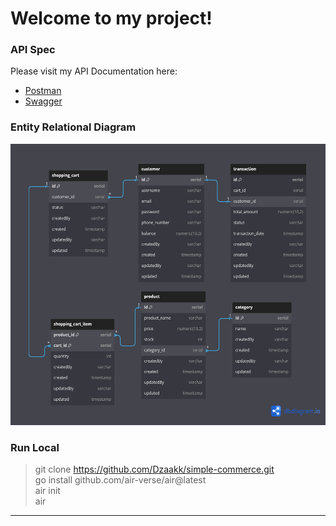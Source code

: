 # Welcome to my project!

### API Spec

Please visit my API Documentation here: 
- [Postman](https://documenter.getpostman.com/view/15530123/2sA3kSoNoz)
- [Swagger](https://app.swaggerhub.com/apis/Dzaakk/synapsis-challenge/1.0.0)
  
### Entity Relational Diagram

<img src="erd.png" alt="Description" width="600" height="450">

### Run Local

> git clone https://github.com/Dzaakk/simple-commerce.git    
> go install github.com/air-verse/air@latest   
> air init  
> air  
---
